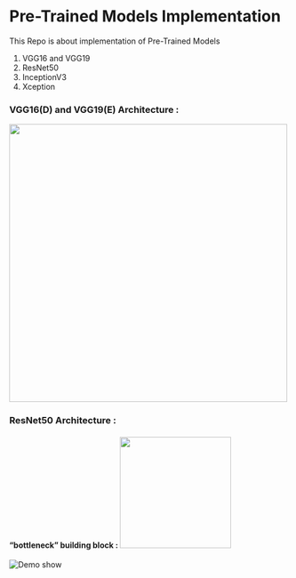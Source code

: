 # Pre-Trained Models Implementation

This Repo is about implementation of Pre-Trained Models
1. VGG16 and VGG19
2. ResNet50
3. InceptionV3
4. Xception

### VGG16(D) and VGG19(E) Architecture : 
<img src="https://pytorch.org/assets/images/vgg.png" width="500" height="500" />

### ResNet50 Architecture : 
#### “bottleneck” building block : <img src="https://i.stack.imgur.com/kbiIG.png" width="200" height="200" />
![Demo show](https://iq.opengenus.org/content/images/2020/03/Screenshot-from-2020-03-20-15-49-54.png)
